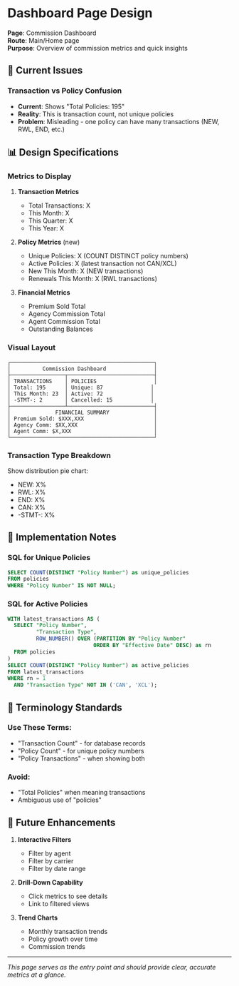 # Dashboard Page Design
**Page**: Commission Dashboard  
**Route**: Main/Home page  
**Purpose**: Overview of commission metrics and quick insights

## 🎯 Current Issues

### Transaction vs Policy Confusion
- **Current**: Shows "Total Policies: 195"
- **Reality**: This is transaction count, not unique policies
- **Problem**: Misleading - one policy can have many transactions (NEW, RWL, END, etc.)

## 📊 Design Specifications

### Metrics to Display
1. **Transaction Metrics**
   - Total Transactions: X
   - This Month: X
   - This Quarter: X
   - This Year: X

2. **Policy Metrics** (new)
   - Unique Policies: X (COUNT DISTINCT policy numbers)
   - Active Policies: X (latest transaction not CAN/XCL)
   - New This Month: X (NEW transactions)
   - Renewals This Month: X (RWL transactions)

3. **Financial Metrics**
   - Premium Sold Total
   - Agency Commission Total
   - Agent Commission Total
   - Outstanding Balances

### Visual Layout
```
┌─────────────────────────────────────────────┐
│          Commission Dashboard               │
├─────────────────┬───────────────────────────┤
│ TRANSACTIONS    │ POLICIES                  │
│ Total: 195      │ Unique: 87               │
│ This Month: 23  │ Active: 72               │
│ -STMT-: 2       │ Cancelled: 15            │
├─────────────────┴───────────────────────────┤
│              FINANCIAL SUMMARY              │
│ Premium Sold: $XXX,XXX                      │
│ Agency Comm: $XX,XXX                        │
│ Agent Comm: $X,XXX                          │
└─────────────────────────────────────────────┘
```

### Transaction Type Breakdown
Show distribution pie chart:
- NEW: X%
- RWL: X%
- END: X%
- CAN: X%
- -STMT-: X%

## 🔧 Implementation Notes

### SQL for Unique Policies
```sql
SELECT COUNT(DISTINCT "Policy Number") as unique_policies
FROM policies
WHERE "Policy Number" IS NOT NULL;
```

### SQL for Active Policies
```sql
WITH latest_transactions AS (
  SELECT "Policy Number", 
         "Transaction Type",
         ROW_NUMBER() OVER (PARTITION BY "Policy Number" 
                           ORDER BY "Effective Date" DESC) as rn
  FROM policies
)
SELECT COUNT(DISTINCT "Policy Number") as active_policies
FROM latest_transactions
WHERE rn = 1 
  AND "Transaction Type" NOT IN ('CAN', 'XCL');
```

## 📝 Terminology Standards

### Use These Terms:
- "Transaction Count" - for database records
- "Policy Count" - for unique policy numbers
- "Policy Transactions" - when showing both

### Avoid:
- "Total Policies" when meaning transactions
- Ambiguous use of "policies"

## 🎨 Future Enhancements

1. **Interactive Filters**
   - Filter by agent
   - Filter by carrier
   - Filter by date range

2. **Drill-Down Capability**
   - Click metrics to see details
   - Link to filtered views

3. **Trend Charts**
   - Monthly transaction trends
   - Policy growth over time
   - Commission trends

---

*This page serves as the entry point and should provide clear, accurate metrics at a glance.*